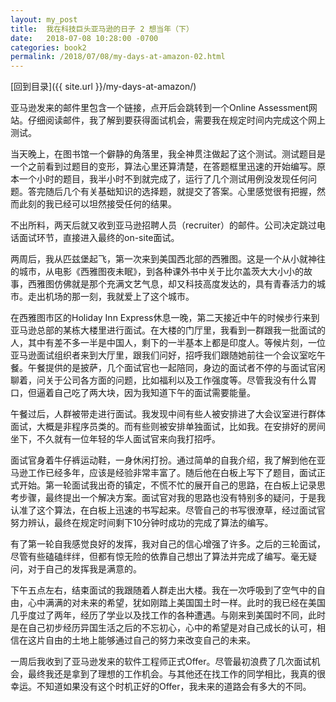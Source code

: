 ```yaml
---
layout: my_post
title:  我在科技巨头亚马逊的日子 2 想当年（下）
date:   2018-07-08 10:28:00 -0700
categories: book2
permalink: /2018/07/08/my-days-at-amazon-02.html
---
```


[回到目录]({{ site.url }}/my-days-at-amazon/)

亚马逊发来的邮件里包含一个链接，点开后会跳转到一个Online Assessment网站。仔细阅读邮件，我了解到要获得面试机会，需要我在规定时间内完成这个网上测试。

当天晚上，在图书馆一个僻静的角落里，我全神贯注做起了这个测试。测试题目是一个之前看到过题目的变形，算法心里还算清楚，在答题框里迅速的开始编写。原本一个小时的题目，我半小时不到就完成了，运行了几个测试用例没发现任何问题。答完随后几个有关基础知识的选择题，就提交了答案。心里感觉很有把握，然而此刻的我已经可以坦然接受任何的结果。

不出所料，两天后就又收到亚马逊招聘人员（recruiter）的邮件。公司决定跳过电话面试环节，直接进入最终的on-site面试。

两周后，我从匹兹堡起飞，第一次来到美国西北部的西雅图。这是一个从小就神往的城市，从电影《西雅图夜未眠》，到各种课外书中关于比尔盖茨大大小小的故事，西雅图仿佛就是那个充满文艺气息，却又科技高度发达的，具有青春活力的城市。走出机场的那一刻，我就爱上了这个城市。

在西雅图市区的Holiday Inn Express休息一晚，第二天接近中午的时候步行来到亚马逊总部的某栋大楼里进行面试。在大楼的门厅里，我看到一群跟我一批面试的人，其中有差不多一半是中国人，剩下的一半基本上都是印度人。等候片刻，一位亚马逊面试组织者来到大厅里，跟我们问好，招呼我们跟随她前往一个会议室吃午餐。午餐提供的是披萨，几个面试官也一起陪同，身边的面试者不停的与面试官闲聊着，问关于公司各方面的问题，比如福利以及工作强度等。尽管我没有什么胃口，但逼着自己吃了两大块，因为我知道下午的面试需要能量。

午餐过后，人群被带走进行面试。我发现中间有些人被安排进了大会议室进行群体面试，大概是非程序员类的。而有些则被安排单独面试，比如我。在安排好的房间坐下，不久就有一位年轻的华人面试官来向我打招呼。

面试官身着牛仔裤运动鞋，一身休闲打扮。通过简单的自我介绍，我了解到他在亚马逊工作已经多年，应该是经验非常丰富了。随后他在白板上写下了题目，面试正式开始。第一轮面试我出奇的镇定，不慌不忙的展开自己的思路，在白板上记录思考步骤，最终提出一个解决方案。面试官对我的思路也没有特别多的疑问，于是我认准了这个算法，在白板上迅速的书写起来。尽管自己的书写很潦草，经过面试官努力辨认，最终在规定时间剩下10分钟时成功的完成了算法的编写。

有了第一轮自我感觉良好的发挥，我对自己的信心增强了许多。之后的三轮面试，尽管有些磕磕绊绊，但都有惊无险的依靠自己想出了算法并完成了编写。毫无疑问，对于自己的发挥我是满意的。

下午五点左右，结束面试的我跟随着人群走出大楼。我在一次呼吸到了空气中的自由，心中满满的对未来的希望，犹如刚踏上美国国土时一样。此时的我已经在美国几乎度过了两年，经历了学业以及找工作的各种遭遇。与刚来到美国时不同，此时是在自己初步经历异国生活之后的不忘初心，心中的希望是对自己成长的认可，相信在这片自由的土地上能够通过自己的努力来改变自己的未来。

一周后我收到了亚马逊发来的软件工程师正式Offer。尽管最初浪费了几次面试机会，最终我还是拿到了理想的工作机会。与其他还在找工作的同学相比，我真的很幸运。不知道如果没有这个时机正好的Offer，我未来的道路会有多大的不同。
